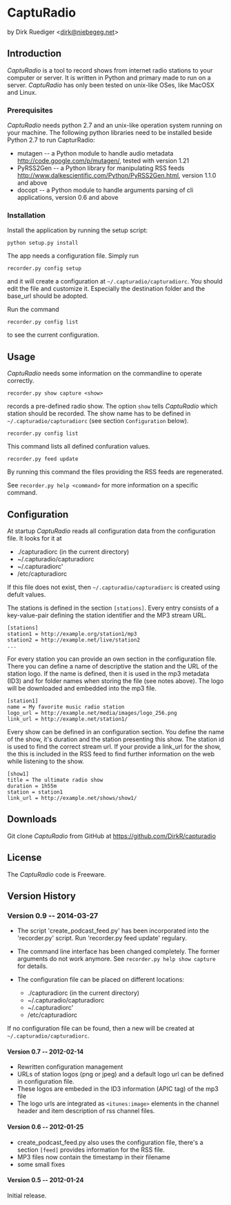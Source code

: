 # CaptuRadio

by Dirk Ruediger <<dirk@niebegeg.net>>

## Introduction

_CaptuRadio_ is a tool to record shows from internet radio stations
to your computer or server.  It is written in Python and primary
made to run on a server.
_CaptuRadio_ has only been tested on unix-like OSes, like MacOSX and Linux.


### Prerequisites

_CaptuRadio_ needs python 2.7 and an unix-like operation system running on your machine.
The following python libraries need to be installed beside Python 2.7 to run CapturRadio:

* mutagen -- a Python module to handle audio metadata
  http://code.google.com/p/mutagen/, tested with version 1.21
* PyRSS2Gen -- a Python library for manipulating RSS feeds
  http://www.dalkescientific.com/Python/PyRSS2Gen.html, version 1.1.0 and above
* docopt -- a Python module to handle arguments parsing of cli
  applications, version 0.6 and above

### Installation

Install the application by running the setup script:

    python setup.py install

The app needs a configuration file. Simply run

    recorder.py config setup

and it will create a configuration at `~/.capturadio/capturadiorc`.
You should edit the file and customize it. Especially the destination folder
and the base_url should be adopted.

Run the command

    recorder.py config list

to see the current configuration.

## Usage

_CaptuRadio_ needs some information on the commandline to operate correctly.

    recorder.py show capture <show>

records a pre-defined radio show.
The option `show` tells _CaptuRadio_ which station should be recorded. The show name has
to be defined in `~/.capturadio/capturadiorc` (see section `Configuration` below).

    recorder.py config list

This command lists all defined confuration values.

    recorder.py feed update

By running this command the files providing the RSS feeds are
regenerated.

See `recorder.py help <command>` for more information on a specific command.

## Configuration

At startup _CaptuRadio_ reads all configuration data from the configuration
file. It looks for it at

  * ./capturadiorc (in the current directory)
  * ~/.capturadio/capturadiorc
  * ~/.capturadiorc'
  * /etc/capturadiorc

If this file does not exist, then `~/.capturadio/capturadiorc` is created using defult values.

The stations is defined in the section `[stations]`. Every entry consists of a key-value-pair
defining the station identifier and the MP3 stream URL.

    [stations]
    station1 = http://example.org/station1/mp3
    station2 = http://example.net/live/station2
    ...

For every station you can provide an own section in the configuration file.
There you can define a name of descriptive the station and the URL
of the station logo.  If the name is defined, then it is used in the mp3
metadata (ID3) and for folder names when storing the file (see notes
above). The logo will be downloaded and embedded into the mp3 file.

    [station1]
    name = My favorite music radio station
    logo_url = http://example.net/media/images/logo_256.png
    link_url = http://example.net/station1/

Every show can be defined in an configuration section.
You define the name of the show, it's duration and the station presenting this show. The station id
is used to find the correct stream url. If your provide a link_url for the show, the this is included
in the RSS feed to find further information on the web while listening to the show.

    [show1]
    title = The ultimate radio show
    duration = 1h55m
    station = station1
    link_url = http://example.net/shows/show1/

## Downloads

Git clone _CaptuRadio_ from GitHub at https://github.com/DirkR/capturadio

## License

The _CaptuRadio_ code is Freeware.

## Version History

### Version 0.9 -- 2014-03-27

* The script 'create_podcast_feed.py' has been incorporated into the
  'recorder.py' script. Run 'recorder.py feed update' regulary.
* The command line interface has been changed completely.
  The former arguments do not work anymore. See `recorder.py help
  show capture` for details.
* The configuration file can be placed on different locations:

    * ./capturadiorc (in the current directory)
    * ~/.capturadio/capturadiorc
    * ~/.capturadiorc'
    * /etc/capturadiorc

If no configuration file can be found, then a new will be created at
`~/.capturadio/capturadiorc`.

#### Version 0.7 -- 2012-02-14

* Rewritten configuration management
* URLs of station logos (png or jpeg) and a default logo url can be defined in configuration file.
* These logos are embeded in the ID3 information (APIC tag) of the mp3 file
* The logo urls are integrated as `<itunes:image>` elements in the channel
  header and item description of rss channel files.

#### Version 0.6 -- 2012-01-25

* create_podcast_feed.py also uses the configuration file, there's a section `[feed]` provides
  information for the RSS file.
* MP3 files now contain the timestamp in their filename
* some small fixes

#### Version 0.5 -- 2012-01-24

Initial release.
